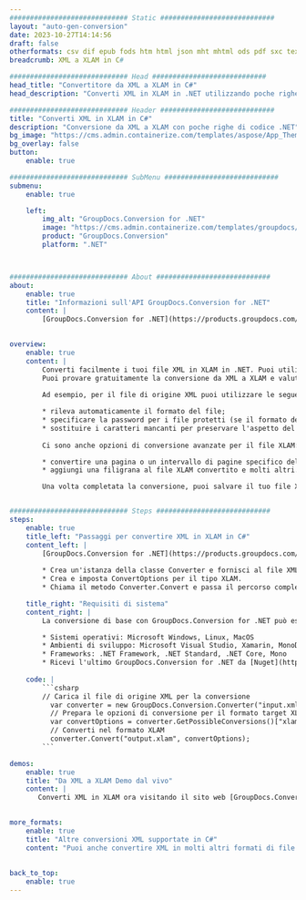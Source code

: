 ```yaml
---
############################# Static ############################
layout: "auto-gen-conversion"
date: 2023-10-27T14:14:56
draft: false
otherformats: csv dif epub fods htm html json mht mhtml ods pdf sxc tex tsv xlam xls xlsb xlsm xlsx xlt xltm xltx xml xps
breadcrumb: XML a XLAM in C#

############################# Head ############################
head_title: "Convertitore da XML a XLAM in C#"
head_description: "Converti XML in XLAM in .NET utilizzando poche righe di codice. Utilizza l'API di conversione dei documenti di GroupDocs per convertire oltre 160 formati di file."

############################# Header ############################
title: "Converti XML in XLAM in C#"
description: "Conversione da XML a XLAM con poche righe di codice .NET"
bg_image: "https://cms.admin.containerize.com/templates/aspose/App_Themes/V3/images/bg/header1.png"
bg_overlay: false
button:
    enable: true

############################# SubMenu ############################
submenu:
    enable: true

    left:
        img_alt: "GroupDocs.Conversion for .NET"
        image: "https://cms.admin.containerize.com/templates/groupdocs/images/product-logos/90x90-noborder/groupdocs-conversion-net.png"
        product: "GroupDocs.Conversion"
        platform: ".NET"



############################# About ############################
about:
    enable: true
    title: "Informazioni sull'API GroupDocs.Conversion for .NET"
    content: |
        [GroupDocs.Conversion for .NET](https://products.groupdocs.com/conversion/net/) può essere utilizzato per convertire Microsoft Word, Excel, PowerPoint, PDF, Visio e altri formati. GroupDocs.Conversion è un'API standalone adatta per sistemi interni e back-end in cui sono richieste prestazioni elevate. Non dipende da alcun software come Microsoft o Open Office.
    

overview:
    enable: true
    content: |
        Converti facilmente i tuoi file XML in XLAM in .NET. Puoi utilizzare solo un paio di righe di codice C# in qualsiasi piattaforma a tua scelta come: Windows, Linux, macOS.
        Puoi provare gratuitamente la conversione da XML a XLAM e valutare la qualità dei risultati della conversione. Insieme a semplici scenari di conversione di file, puoi provare opzioni più avanzate per caricare il file di origine XML e per salvare il risultato di output XLAM. 
        
        Ad esempio, per il file di origine XML puoi utilizzare le seguenti opzioni di caricamento:

        * rileva automaticamente il formato del file;
        * specificare la password per i file protetti (se il formato del file lo supporta);
        * sostituire i caratteri mancanti per preservare l'aspetto del documento.
        
        Ci sono anche opzioni di conversione avanzate per il file XLAM:

        * convertire una pagina o un intervallo di pagine specifico del documento;
        * aggiungi una filigrana al file XLAM convertito e molti altri.

        Una volta completata la conversione, puoi salvare il tuo file XLAM nel percorso del file locale o in qualsiasi archivio di terze parti come FTP, Amazon S3, Google Drive, Dropbox ecc. Nota: per convertire XML in {{ TO}} non è necessario alcun software aggiuntivo installato, come MS Office, Open Office, Adobe Acrobat Reader ecc.


############################# Steps ############################
steps:
    enable: true
    title_left: "Passaggi per convertire XML in XLAM in C#"
    content_left: |
        [GroupDocs.Conversion for .NET](https://products.groupdocs.com/conversion/net/) consente agli sviluppatori di convertire facilmente un file XML in XLAM con poche righe di codice.
        
        * Crea un'istanza della classe Converter e fornisci al file XML il percorso completo
        * Crea e imposta ConvertOptions per il tipo XLAM.
        * Chiama il metodo Converter.Convert e passa il percorso completo e il formato (XLAM) come parametro

    title_right: "Requisiti di sistema"
    content_right: |
        La conversione di base con GroupDocs.Conversion for .NET può essere eseguita in pochi semplici passaggi. Le nostre API sono supportate su tutte le principali piattaforme e sistemi operativi. Prima di eseguire il codice seguente, assicurati di avere i seguenti prerequisiti installati sul tuo sistema.

        * Sistemi operativi: Microsoft Windows, Linux, MacOS
        * Ambienti di sviluppo: Microsoft Visual Studio, Xamarin, MonoDevelop
        * Frameworks: .NET Framework, .NET Standard, .NET Core, Mono
        * Ricevi l'ultimo GroupDocs.Conversion for .NET da [Nuget](https://www.nuget.org/packages/groupdocs.conversion)
         
    code: |
        ```csharp    
        // Carica il file di origine XML per la conversione
          var converter = new GroupDocs.Conversion.Converter("input.xml");
          // Prepara le opzioni di conversione per il formato target XLAM
          var convertOptions = converter.GetPossibleConversions()["xlam"].ConvertOptions;
          // Converti nel formato XLAM
          converter.Convert("output.xlam", convertOptions);
        ```

demos:
    enable: true
    title: "Da XML a XLAM Demo dal vivo"
    content: |
       Converti XML in XLAM ora visitando il sito web [GroupDocs.Conversion App](https://products.groupdocs.app/conversion/family). La demo online presenta i seguenti vantaggi
          

more_formats:
    enable: true
    title: "Altre conversioni XML supportate in C#"
    content: "Puoi anche convertire XML in molti altri formati di file. Si prega di consultare l'elenco di seguito."
       
       
back_to_top:
    enable: true
---
```

